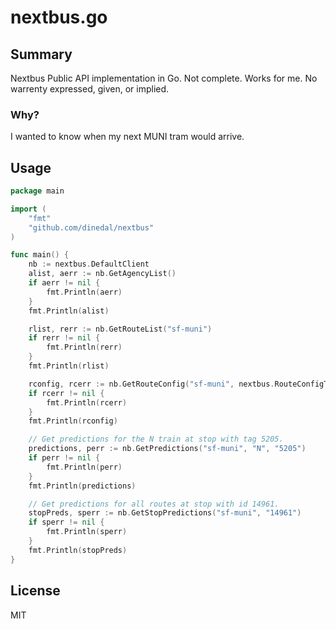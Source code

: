 # nextbus.go

## Summary

Nextbus Public API implementation in Go. Not complete. Works for me. No warrenty expressed, given, or implied.

### Why?

I wanted to know when my next MUNI tram would arrive.

## Usage

```go
package main

import (
    "fmt"
    "github.com/dinedal/nextbus"
)

func main() {
    nb := nextbus.DefaultClient
    alist, aerr := nb.GetAgencyList()
    if aerr != nil {
        fmt.Println(aerr)
    }
    fmt.Println(alist)

    rlist, rerr := nb.GetRouteList("sf-muni")
    if rerr != nil {
        fmt.Println(rerr)
    }
    fmt.Println(rlist)

    rconfig, rcerr := nb.GetRouteConfig("sf-muni", nextbus.RouteConfigTag("N"))
    if rcerr != nil {
        fmt.Println(rcerr)
    }
    fmt.Println(rconfig)

    // Get predictions for the N train at stop with tag 5205.
    predictions, perr := nb.GetPredictions("sf-muni", "N", "5205")
    if perr != nil {
        fmt.Println(perr)
    }
    fmt.Println(predictions)

    // Get predictions for all routes at stop with id 14961.
    stopPreds, sperr := nb.GetStopPredictions("sf-muni", "14961")
    if sperr != nil {
        fmt.Println(sperr)
    }
    fmt.Println(stopPreds)
}
```

## License
MIT
